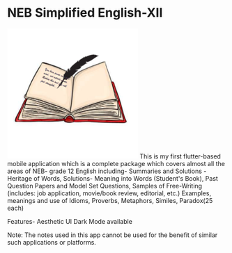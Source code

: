 # NEB Simplified English-XII
<img src="assets/logo.png" width="300" height="300"  alt="App Logo"/>
This is my first flutter-based mobile application which is a complete package which covers almost all the areas of NEB- grade 12 English including-
Summaries and Solutions - Heritage of Words,
Solutions- Meaning into Words (Student's Book),
Past Question Papers and Model Set Questions,
Samples of Free-Writing (includes: job application, movie/book review, editorial, etc.)
Examples, meanings and use of Idioms, Proverbs, Metaphors, Similes, Paradox(25 each)

Features-
Aesthetic UI
Dark Mode available

Note: The notes used in this app cannot be used for the benefit of similar such applications or platforms.
